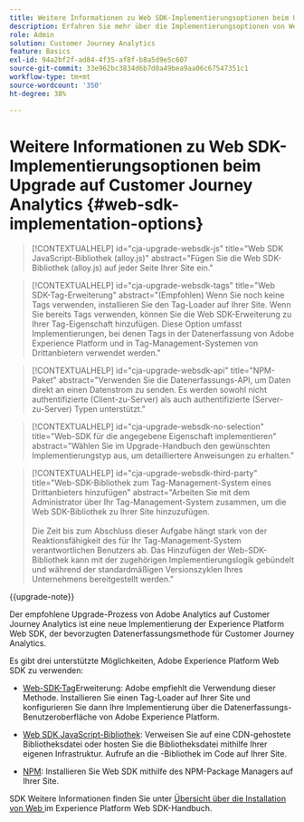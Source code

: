 ```yaml
---
title: Weitere Informationen zu Web SDK-Implementierungsoptionen beim Upgrade auf Customer Journey Analytics
description: Erfahren Sie mehr über die Implementierungsoptionen von Web SDK beim Upgrade auf Customer Journey Analytics
role: Admin
solution: Customer Journey Analytics
feature: Basics
exl-id: 94a2bf2f-ad84-4f35-af8f-b8a5d9e5c607
source-git-commit: 33e962bc3834d6b7d0a49bea9aa06c67547351c1
workflow-type: tm+mt
source-wordcount: '350'
ht-degree: 38%

---
```


# Weitere Informationen zu Web SDK-Implementierungsoptionen beim Upgrade auf Customer Journey Analytics {#web-sdk-implementation-options}

<!-- markdownlint-disable MD034 -->

>[!CONTEXTUALHELP]
>id="cja-upgrade-websdk-js"
>title="Web SDK JavaScript-Bibliothek (alloy.js)"
>abstract="Fügen Sie die Web SDK-Bibliothek (alloy.js) auf jeder Seite Ihrer Site ein."

<!-- markdownlint-enable MD034 -->

<!-- markdownlint-disable MD034 -->

>[!CONTEXTUALHELP]
>id="cja-upgrade-websdk-tags"
>title="Web SDK-Tag-Erweiterung"
>abstract="(Empfohlen) Wenn Sie noch keine Tags verwenden, installieren Sie den Tag-Loader auf Ihrer Site. Wenn Sie bereits Tags verwenden, können Sie die Web SDK-Erweiterung zu Ihrer Tag-Eigenschaft hinzufügen. Diese Option umfasst Implementierungen, bei denen Tags in der Datenerfassung von Adobe Experience Platform und in Tag-Management-Systemen von Drittanbietern verwendet werden."

<!-- markdownlint-enable MD034 -->

<!-- markdownlint-disable MD034 -->

>[!CONTEXTUALHELP]
>id="cja-upgrade-websdk-api"
>title="NPM-Paket"
>abstract="Verwenden Sie die Datenerfassungs-API, um Daten direkt an einen Datenstrom zu senden. Es werden sowohl nicht authentifizierte (Client-zu-Server) als auch authentifizierte (Server-zu-Server) Typen unterstützt."

<!-- markdownlint-enable MD034 -->

<!-- markdownlint-disable MD034 -->

>[!CONTEXTUALHELP]
>id="cja-upgrade-websdk-no-selection"
>title="Web-SDK für die angegebene Eigenschaft implementieren"
>abstract="Wählen Sie im Upgrade-Handbuch den gewünschten Implementierungstyp aus, um detailliertere Anweisungen zu erhalten."

<!-- markdownlint-enable MD034 -->

<!-- markdownlint-disable MD034 -->

>[!CONTEXTUALHELP]
>id="cja-upgrade-websdk-third-party"
>title="Web-SDK-Bibliothek zum Tag-Management-System eines Drittanbieters hinzufügen"
>abstract="Arbeiten Sie mit dem Administrator über Ihr Tag-Management-System zusammen, um die Web SDK-Bibliothek zu Ihrer Site hinzuzufügen.<br><br>Die Zeit bis zum Abschluss dieser Aufgabe hängt stark von der Reaktionsfähigkeit des für Ihr Tag-Management-System verantwortlichen Benutzers ab. Das Hinzufügen der Web-SDK-Bibliothek kann mit der zugehörigen Implementierungslogik gebündelt und während der standardmäßigen Versionszyklen Ihres Unternehmens bereitgestellt werden."

<!-- markdownlint-enable MD034 -->

{{upgrade-note}}

Der empfohlene Upgrade-Prozess von Adobe Analytics auf Customer Journey Analytics ist eine neue Implementierung der Experience Platform Web SDK, der bevorzugten Datenerfassungsmethode für Customer Journey Analytics.

Es gibt drei unterstützte Möglichkeiten, Adobe Experience Platform Web SDK zu verwenden:

* [Web-SDK-Tag](https://experienceleague.adobe.com/en/docs/experience-platform/web-sdk/install/extension)Erweiterung: Adobe empfiehlt die Verwendung dieser Methode. Installieren Sie einen Tag-Loader auf Ihrer Site und konfigurieren Sie dann Ihre Implementierung über die Datenerfassungs-Benutzeroberfläche von Adobe Experience Platform.

* [Web SDK JavaScript-Bibliothek](https://experienceleague.adobe.com/en/docs/experience-platform/web-sdk/install/library): Verweisen Sie auf eine CDN-gehostete Bibliotheksdatei oder hosten Sie die Bibliotheksdatei mithilfe Ihrer eigenen Infrastruktur. Aufrufe an die -Bibliothek im Code auf Ihrer Site.

* [NPM](https://experienceleague.adobe.com/en/docs/experience-platform/web-sdk/install/npm): Installieren Sie Web SDK mithilfe des NPM-Package Managers auf Ihrer Site.

SDK Weitere Informationen finden Sie unter [Übersicht über die Installation von Web ](https://experienceleague.adobe.com/en/docs/experience-platform/web-sdk/install/overview) im Experience Platform Web SDK-Handbuch.
